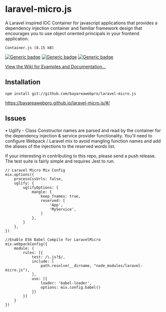 # laravel-micro.js
A Laravel inspired IOC Container for javascript applications 
that provides a dependency injection container and familiar
framework design that encourages you to use object oriented 
principals in your frontend application.

`Container.js (8.15 kB)`

[![Generic badge](https://img.shields.io/badge/build-passing-brightgreen.svg)]()
[![Generic badge](https://img.shields.io/badge/License-MIT-orange.svg)]()
[![Generic badge](https://img.shields.io/badge/Version-1.0.0-blue.svg)]()

[View the Wiki for Examples and Documentation...](https://github.com/bayareawebpro/laravel-micro.js/wiki)


## Installation

`npm install git://github.com/bayareawebpro/laravel-micro.js`

https://bayareawebpro.github.io/laravel-micro.js/#/

## Issues
• Uglify - Class Constructor names are parsed and read by the container for 
the dependency injection & service provider functionality.  You'll need to 
configure Webpack / Laravel mix to avoid mangling function names and 
add the aliases of the injections to the reserved words list.

If your interesting in contributing to this repo, please send a push release.
The test suite is fairly simple and requires Jest to run.

```
// Laravel Micro Mix Config
mix.options({
	processCssUrls: false,
	uglify: {
		uglifyOptions: {
			mangle: {
				keep_fnames: true,
				reserved: [
				    'App',
				    'MyService',
				]
			},
		}
	},
})

//Enable ES6 Babel Compile for LaravelMicro
mix.webpackConfig({
	module: {
		rules: [{
			test: /\.js?$/,
			include: [
				path.resolve(__dirname, "node_modules/laravel-micro.js"), 
			],
			use: [{
				loader: 'babel-loader',
				options: mix.config.babel()
			}]
		}]
	}
})

```